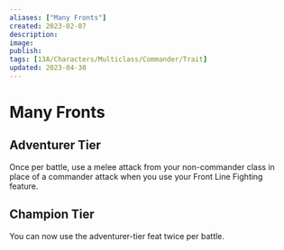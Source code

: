 ```yaml
---
aliases: ["Many Fronts"]
created: 2023-02-07
description: 
image: 
publish: 
tags: [13A/Characters/Multiclass/Commander/Trait]
updated: 2023-04-30
---
```

# Many Fronts

## Adventurer Tier

Once per battle, use a melee attack from your non-commander class in place of a commander attack when you use your Front Line Fighting
feature.

## Champion Tier

You can now use the adventurer-tier feat twice per battle.
